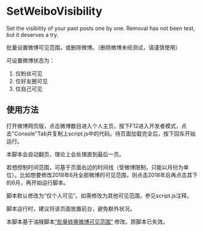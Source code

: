 # SetWeiboVisibility
Set the visibility of your past posts one by one. Removal has not been test, but it deserves a try.

批量设置微博可见范围，或删除微博。（删除微博未经测试，请谨慎使用）

可设置微博状态为：
1. 仅粉丝可见
2. 仅好友圈可见
3. 仅自己可见

## 使用方法
打开微博网页版，点击微博数目进入个人主页，按下F12进入开发者模式，点击"Console"Tab并复制上script.js中的代码。待页面加载完全后，按下回车开始运行。

本脚本会自动翻页，理论上会处理直到最后一页。

若想控制时间范围，可基于页面右边的时间线（受微博限制，只能以月份为单位）。比如想要修改2018年6月全部微博的可见范围，则点击2018年后再点击其下的6月，再开始运行脚本。

脚本默认修改为“仅个人可见”。如需修改为其他可见范围，参见script.js注释。

脚本运行时，建议将该页面放置前台，避免额外状况。

本脚本基于油猴脚本[“批量转换微博可见范围”](https://greasyfork.org/zh-TW/scripts/36902-%E6%89%B9%E9%87%8F%E8%BD%AC%E6%8D%A2%E5%BE%AE%E5%8D%9A%E4%B8%BA%E8%87%AA%E5%B7%B1%E5%8F%AF%E8%A7%81) 修改。原脚本已失效。
